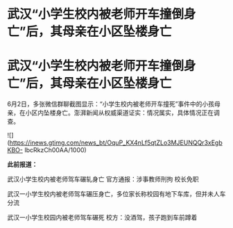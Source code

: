 # 武汉“小学生校内被老师开车撞倒身亡”后，其母亲在小区坠楼身亡

# 武汉“小学生校内被老师开车撞倒身亡”后，其母亲在小区坠楼身亡

6月2日，多张微信群聊截图显示：“小学生校内被老师开车撞死”事件中的小孩母亲，在小区内坠楼身亡。澎湃新闻从权威渠道证实：情况属实，具体情况正在调查。

![](https://inews.gtimg.com/news_bt/OquP_KX4nLf5qtZLo3MJEUNQQr3xEgbKBO-
IbcRkzCh00AA/1000)

**此前报道：**

武汉小学生校内被老师驾车碾轧身亡 官方通报：涉事教师刑拘 校长免职

武汉一小学生校内被老师驾车碾压身亡，多位家长称校园有地下车库，但并未人车分流

武汉一小学生校园内被老师驾车碾死 校方：没酒驾，孩子跑到车前蹲着

